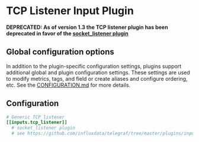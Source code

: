 # TCP Listener Input Plugin

**DEPRECATED: As of version 1.3 the TCP listener plugin has been deprecated in
favor of the [socket_listener plugin](../socket_listener/README.md)**

## Global configuration options <!-- @/docs/includes/plugin_config.md -->

In addition to the plugin-specific configuration settings, plugins support
additional global and plugin configuration settings. These settings are used to
modify metrics, tags, and field or create aliases and configure ordering, etc.
See the [CONFIGURATION.md][CONFIGURATION.md] for more details.

[CONFIGURATION.md]: ../../../docs/CONFIGURATION.md

## Configuration

```toml @sample.conf
# Generic TCP listener
[[inputs.tcp_listener]]
  # socket_listener plugin
  # see https://github.com/influxdata/telegraf/tree/master/plugins/inputs/socket_listener
```
